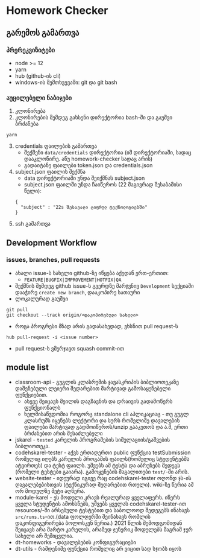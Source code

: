 # Homework Checker

## გარემოს გამართვა
### პრერეკვიზიტები
- node >= 12
- yarn
- hub (github-ის cli)
- windows-ის შემთხვევაში: git და git bash

### აუცილებელი ნაბიჯები
1. კლონირება
2. კლონირების შემდეგ გახსენი დირექტორია bash-ში და გაუშვი ბრძანება
```shell
yarn
```
3. credentials ფაილების გამართვა
    - შექმენი `data/credentials` დირექტორია (იმ დირექტორიაში, სადაც დააკლონირე. ანუ homework-checker სადაც არის)
    - გადაიტანე ფაილები token.json და credentials.json
4. subject.json ფაილის შექმნა
    - data დირექტორიაში უნდა შეიქმნას subject.json
    - subject.json ფაილში უნდა ჩაიწეროს (22 მაგივრად შესაბამისი წელი):
    ```shell
    {
      "subject" : "22s შესავალი ციფრულ ტექნოლოგიებში"
    }
    ```
5. ssh გამართვა

<!-- TODO add instructions -->

## Development Workflow
### issues, branches, pull requests
- ახალი issue-ს სახელი github-ზე იწყება აქედან ერთ-ერთით:
  - `FEATURE|BUGFIX|IMPROVEMENT|HOTFIX|QA`
- შექმნის შემდეგ github issue-ს გვერდზე მარჯვნივ `Development` სექციაში დააჭირე `create new branch`, დააკოპირე სათაური
- ლოკალურად გაუშვი
```shell
git pull
git checkout --track origin/<დაკოპირებული სახელი>
```
- როცა პროგრესი მზად არის გადასახედად, ვხსნით pull request-ს
```shell
hub pull-request -i <issue number>
```
- pull request-ს ვმერჯავთ squash commit-ით


## module list
* classroom-api - გუგლის კლასრუმის ჯავასკრიპის ბიბლიოთეკაზე დაშენებული ლეიერი შედარებით მარტივად გამოსაყენებელი ფუნქციებით.
	* ასევე შეიცავს მეილის დაგზავნის და დრაივის გადამოწერს ფუნქციონალს
	* ხელმისაწვდომია როგორც standalone cli აპლიკაციაც - თუ გუგლ კლასრუმს იყენებს ლექტორი და სურს რომელიმე დავალების ფაილები მარტივად გადმოიწეროს/unzip გააკეთოს და ა.შ, ერთი ბრძანებით არის შესაძლებელი
* jskarel - `tested` კარელის პროგრამების სიმულაციის/გაშვების ბიბლიოთეკა.
* codehskarel-tester - აქვს ერთადერთი public ფუნქცია testSubmission რომელიც იღებს კარელის პროგამის ფაილს(რომელიც სტუდენტებმა ატვირთეს) და ტესტ ფაილს. უშვებს ამ ტესტს და აბრუნებს შედეგს (რომელი ტესტები გაიარა). გამოყენების მაგალითები `test/`-ში არის.
* website-tester - იდეურად იგივე რაც codehskarel-tester ოღონდ ჯს-ის დავალებებისთვის (ტექნიკურად შედარებით რთული). wiki-ზე წერია ამ ორ მოდულზე მეტი აღწერა.
* module-karel - ეს მოდული კრავს რეალურად ყველაფერს. იწერს ყველა სტუდენტის ამოხსნებს, უშვებს ყველას codehskarel-tester-ით resources/-ში არსებული ტესტებით და საბოლოოდ შედეგებს ინახავს `src/runs.ts`-ით.(data ფოლდერში შეინახავს რომლის დაკონფიგურირება ბოლოსკენ წერია.) 2021 წლის შემოდგომიდან შეიცავს არა მარტო კარელის, არამედ ჯენერიკ მოდულებს მაგრამ ჯერ სახელი არ შემიცვლია.
* dt-homeworks - დავალებების კონფიგურაციები
* dt-utils - რამდენიმე ფუნქცია რომელიც არ ვიცით სად სჯობს იყოს
